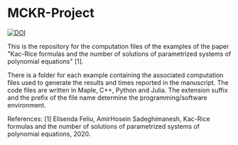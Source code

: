 # MCKR-Project
[![DOI](https://zenodo.org/badge/DOI/10.5281/zenodo.4026954.svg)](https://doi.org/10.5281/zenodo.4026954)

This is the repository for the computation files of the examples of the paper "Kac-Rice formulas and the number of solutions of parametrized systems of polynomial equations" [1]. 

There is a folder for each example containing the associated computation files used to generate the results and times reported in the manuscript. The code files are written in Maple, C++, Python and Julia. The extension suffix and the prefix of the file name determine the programming/software environment.

References:
[1] Elisenda Feliu, AmirHosein Sadeghimanesh, Kac-Rice formulas and the number of solutions of parametrized systems of polynomial equations, 2020.
